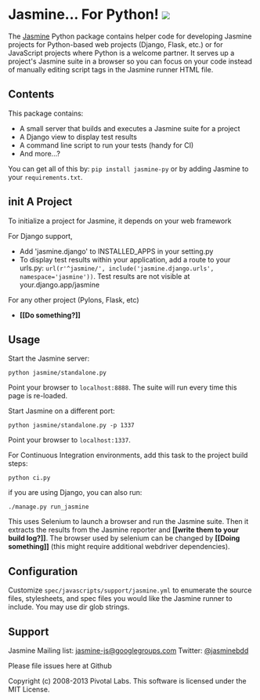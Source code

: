 # Jasmine... For Python! <a title="Build at Travis CI" href="https://travis-ci.org/pivotal/jasmine-py"><img src="https://api.travis-ci.org/pivotal/jasmine-py.png" /></a>

The [Jasmine](http://github.com/pivotal/jasmine) Python package contains helper code for developing Jasmine projects for Python-based web projects (Django, Flask, etc.) or for JavaScript projects where Python is a welcome partner. It serves up a project's Jasmine suite in a browser so you can focus on your code instead of manually editing script tags in the Jasmine runner HTML file.

## Contents
This package contains:

* A small server that builds and executes a Jasmine suite for a project
* A Django view to display test results
* A command line script to run your tests (handy for CI)
* And more...?

You can get all of this by: `pip install jasmine-py` or by adding Jasmine to your `requirements.txt`.

## __init__ A Project

To initialize a project for Jasmine, it depends on your web framework

For Django support,

* Add 'jasmine.django' to INSTALLED_APPS in your setting.py
* To display test results within your application, add a route to your urls.py: `url(r'^jasmine/', include('jasmine.django.urls', namespace='jasmine'))`. Test results are not visible at your.django.app/jasmine

For any other project (Pylons, Flask, etc)

* **[[Do something?]]**

## Usage

Start the Jasmine server:

`python jasmine/standalone.py`

Point your browser to `localhost:8888`. The suite will run every time this page is re-loaded.

Start Jasmine on a different port:

`python jasmine/standalone.py -p 1337`

Point your browser to `localhost:1337`.

For Continuous Integration environments, add this task to the project build steps:

`python ci.py`

if you are using Django, you can also run:

`./manage.py run_jasmine`

This uses Selenium to launch a browser and run the Jasmine suite. Then it extracts the results from the Jasmine reporter and **[[write them to your build log?]]**. The browser used by selenium can be changed by **[[Doing something]]** (this might require additional webdriver dependencies).

## Configuration

Customize `spec/javascripts/support/jasmine.yml` to enumerate the source files, stylesheets, and spec files you would like the Jasmine runner to include.
You may use dir glob strings.

## Support

Jasmine Mailing list: [jasmine-js@googlegroups.com](mailto:jasmine-js@googlegroups.com)
Twitter: [@jasminebdd](http://twitter.com/jasminebdd)

Please file issues here at Github

Copyright (c) 2008-2013 Pivotal Labs. This software is licensed under the MIT License.
